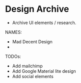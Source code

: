 # Design Archive

- Archive UI elements / research.

NAMES:
- Mad Decent Design
-

TODOs:
- Add mailchimp
- Add Google Material lite design
- Add social elements
